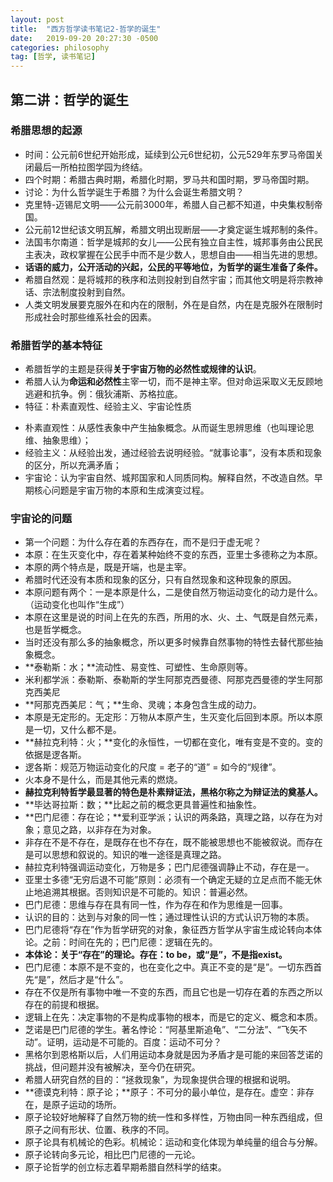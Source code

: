 ```yaml
---
layout: post
title:  "西方哲学读书笔记2-哲学的诞生"
date:   2019-09-20 20:27:30 -0500
categories: philosophy
tag: [哲学, 读书笔记]
---
```


## 第二讲：哲学的诞生

### 希腊思想的起源
* 时间：公元前6世纪开始形成，延续到公元6世纪初，公元529年东罗马帝国关闭最后一所柏拉图学园为终结。  
* 四个时期：希腊古典时期，希腊化时期，罗马共和国时期，罗马帝国时期。  
* 讨论：为什么哲学诞生于希腊？为什么会诞生希腊文明？  
* 克里特-迈锡尼文明——公元前3000年，希腊人自己都不知道，中央集权制帝国。  
* 公元前12世纪该文明瓦解，希腊文明出现断层——才奠定诞生城邦制的条件。  
* 法国韦尔南道：哲学是城邦的女儿——公民有独立自主性，城邦事务由公民民主表决，政权掌握在公民手中而不是少数人，思想自由——相当先进的思想。   
* **话语的威力，公开活动的兴起，公民的平等地位，为哲学的诞生准备了条件。**  
* 希腊自然观：是将城邦的秩序和法则投射到自然宇宙；而其他文明是将宗教神话、宗法制度投射到自然。  
* 人类文明发展要克服外在和内在的限制，外在是自然，内在是克服外在限制时形成社会时那些维系社会的因素。  


### 希腊哲学的基本特征
* 希腊哲学的主题是获得**关于宇宙万物的必然性或规律的认识**。  
* 希腊人认为**命运和必然性**主宰一切，而不是神主宰。但对命运采取义无反顾地逃避和抗争。例：俄狄浦斯、苏格拉底。  
* 特征：朴素直观性、经验主义、宇宙论性质
- 朴素直观性：从感性表象中产生抽象概念。从而诞生思辨思维（也叫理论思维、抽象思维）；  
- 经验主义：从经验出发，通过经验去说明经验。“就事论事”，没有本质和现象的区分，所以充满矛盾；  
- 宇宙论：认为宇宙自然、城邦国家和人同质同构。解释自然，不改造自然。早期核心问题是宇宙万物的本原和生成演变过程。  

### 宇宙论的问题
* 第一个问题：为什么存在着的东西存在，而不是归于虚无呢？  
* 本原：在生灭变化中，存在着某种始终不变的东西，亚里士多德称之为本原。  
* 本原的两个特点是，既是开端，也是主宰。  
* 希腊时代还没有本质和现象的区分，只有自然现象和这种现象的原因。  
* 本原问题有两个：一是本原是什么，二是使自然万物运动变化的动力是什么。（运动变化也叫作“生成”）  
* 本原在这里是说的时间上在先的东西，所用的水、火、土、气既是自然元素，也是哲学概念。  
* 当时还没有那么多的抽象概念，所以更多时候靠自然事物的特性去替代那些抽象概念。  
* **泰勒斯：水；**流动性、易变性、可塑性、生命原则等。  
* 米利都学派：泰勒斯、泰勒斯的学生阿那克西曼德、阿那克西曼德的学生阿那克西美尼  
* **阿那克西美尼：气；**生命、灵魂；本身包含生成的动力。  
* 本原是无定形的。无定形：万物从本原产生，生灭变化后回到本原。所以本原是一切，又什么都不是。  
* **赫拉克利特：火；**变化的永恒性，一切都在变化，唯有变是不变的。变的依据是逻各斯。  
* 逻各斯：规范万物运动变化的尺度 = 老子的“道” = 如今的“规律”。  
* 火本身不是什么，而是其他元素的燃烧。  
* **赫拉克利特哲学最显著的特色是朴素辩证法，黑格尔称之为辩证法的奠基人。**   
* **毕达哥拉斯：数；**比起之前的概念更具普遍性和抽象性。  
* **巴门尼德：存在论；**爱利亚学派；认识的两条路，真理之路，以存在为对象；意见之路，以非存在为对象。  
* 非存在不是不存在，是既存在也不存在，既不能被思想也不能被叙说。而存在是可以思想和叙说的。知识的唯一途径是真理之路。  
* 赫拉克利特强调运动变化，万物是多；巴门尼德强调静止不动，存在是一。  
* 亚里士多德“无穷后退不可能”原则：必须有一个确定无疑的立足点而不能无休止地追溯其根据。否则知识是不可能的。知识：普遍必然。  
* 巴门尼德：思维与存在具有同一性，作为存在和作为思维是一回事。  
* 认识的目的：达到与对象的同一性；通过理性认识的方式认识万物的本质。  
* 巴门尼德将“存在”作为哲学研究的对象，象征西方哲学从宇宙生成论转向本体论。之前：时间在先的；巴门尼德：逻辑在先的。  
* **本体论：关于“存在”的理论。存在：to be，或“是”，不是指exist。**  
* 巴门尼德：本原不是不变的，也在变化之中。真正不变的是“是”。一切东西首先“是”，然后才是“什么”。  
* 存在不仅是所有事物中唯一不变的东西，而且它也是一切存在着的东西之所以存在的前提和根据。  
* 逻辑上在先：决定事物的不是构成事物的根本，而是它的定义、概念和本质。  
* 芝诺是巴门尼德的学生。著名悖论：“阿基里斯追龟”、“二分法”、“飞矢不动”。证明，运动是不可能的。百度：运动不可分？  
* 黑格尔到恩格斯以后，人们用运动本身就是因为矛盾才是可能的来回答芝诺的挑战，但问题并没有被解决，至今仍在研究。  
* 希腊人研究自然的目的：“拯救现象”，为现象提供合理的根据和说明。  
* **德谟克利特：原子论；**原子：不可分的最小单位，是存在。虚空：非存在，是原子运动的场所。  
* 原子论较好地解释了自然万物的统一性和多样性，万物由同一种东西组成，但原子之间有形状、位置、秩序的不同。  
* 原子论具有机械论的色彩。机械论：运动和变化体现为单纯量的组合与分解。  
* 原子论转向多元论，相比巴门尼德的一元论。  
* 原子论哲学的创立标志着早期希腊自然科学的结束。
